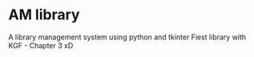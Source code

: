 # AM library

A library management system using python and tkinter
Fiest library with KGF - Chapter 3 xD
